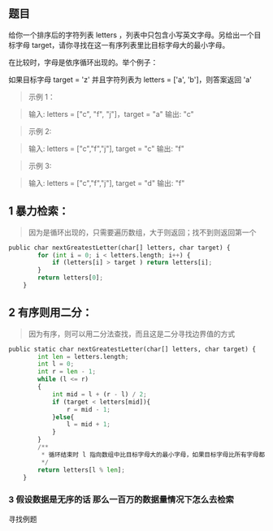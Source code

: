 ## 题目

给你一个排序后的字符列表 letters ，列表中只包含小写英文字母。另给出一个目标字母 target，请你寻找在这一有序列表里比目标字母大的最小字母。

在比较时，字母是依序循环出现的。举个例子：

如果目标字母 target = 'z' 并且字符列表为 letters = ['a', 'b']，则答案返回 'a'

>示例 1：

>输入: letters = ["c", "f", "j"]，target = "a"
>输出: "c"

>示例 2:

>输入: letters = ["c","f","j"], target = "c"
>输出: "f"

>示例 3:

>输入: letters = ["c","f","j"], target = "d"
>输出: "f"

## 1 暴力检索：

>因为是循环出现的，只需要遍历数组，大于则返回；找不到则返回第一个

```python
public char nextGreatestLetter(char[] letters, char target) {
        for (int i = 0; i < letters.length; i++) {
            if (letters[i] > target ) return letters[i];
        }
        return letters[0];
    }
```

## 2 有序则用二分：

>因为有序，则可以用二分法查找，而且这是二分寻找边界值的方式

```python
public static char nextGreatestLetter(char[] letters, char target) {
        int len = letters.length;
        int l = 0;
        int r = len - 1;
        while (l <= r)
        {
            int mid = l + (r - l) / 2;
            if (target < letters[mid]){
                r = mid - 1;
            }else{
                l = mid + 1;
            }
        }
        /**
         * 循环结束时 l 指向数组中比目标字母大的最小字母，如果目标字母比所有字母都大，则 l = letters.size()，l mod letters.size() = 0，指向数组第一个字母。
         */
        return letters[l % len];
    }

```


### 3 假设数据是无序的话 那么一百万的数据量情况下怎么去检索

寻找例题